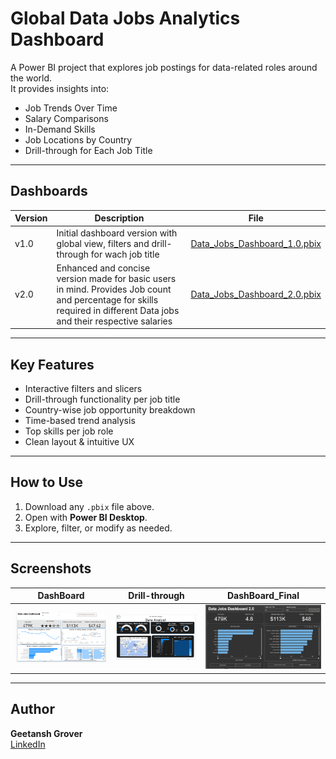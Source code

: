 # Global Data Jobs Analytics Dashboard

A Power BI project that explores job postings for data-related roles around the world.  
It provides insights into:
-  Job Trends Over Time
-  Salary Comparisons
-  In-Demand Skills
-  Job Locations by Country
-  Drill-through for Each Job Title

---

##  Dashboards

| Version | Description | File |
|--------|-------------|------|
| v1.0 | Initial dashboard version with global view, filters and drill-through for wach job title | [Data_Jobs_Dashboard_1.0.pbix](./Data_Jobs_Dashboard_1.0.pbix) |
| v2.0 | Enhanced and concise version made for basic users in mind. Provides Job count and percentage for skills required in different Data jobs and their respective salaries | [Data_Jobs_Dashboard_2.0.pbix](./Data_Jobs_Dashboard_2.0.pbix) |

---

##  Key Features

-  Interactive filters and slicers
-  Drill-through functionality per job title
-  Country-wise job opportunity breakdown
-  Time-based trend analysis
-  Top skills per job role
-  Clean layout & intuitive UX

---

##  How to Use

1. Download any `.pbix` file above.
2. Open with **Power BI Desktop**.
3. Explore, filter, or modify as needed.

---

##  Screenshots



| DashBoard | Drill-through | DashBoard_Final |
|---------|----------------|------------------|
| ![Dashboard](screenshots/overview.png) | ![Drill](screenshots/Drillthrough.png) | ![Dahsboard_Final](screenshots/Dashboard_final.png) |


---

##  Author

**Geetansh Grover**  
[LinkedIn](linkedin.com/in/geetansh-grover-90a004252/)   
